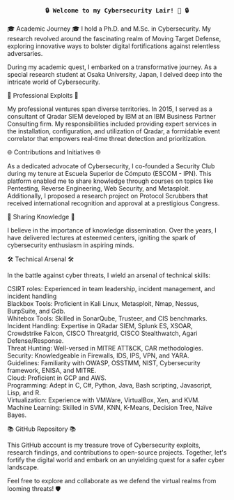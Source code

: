 <h4 align="center"><samp> 🔒 Welcome to my Cybersecurity Lair! 🚀 🔒 </samp> </h4>


🎓 Academic Journey 🎓
I hold a Ph.D. and M.Sc. in Cybersecurity. 
My research revolved around the fascinating realm of Moving Target Defense, exploring innovative ways to bolster digital fortifications against relentless adversaries.

During my academic quest, I embarked on a transformative journey. 
As a special research student at Osaka University, Japan, I delved deep into the intricate world of Cybersecurity. 


💼 Professional Exploits 💼

My professional ventures span diverse territories. 
In 2015, I served as a consultant of Qradar SIEM developed by IBM at an IBM Business Partner Consulting firm. 
My responsibilities included providing expert services in the installation, configuration, and utilization of Qradar, a formidable event correlator that empowers real-time threat detection and prioritization.

🌐 Contributions and Initiatives 🌐

As a dedicated advocate of Cybersecurity, I co-founded a Security Club during my tenure at Escuela Superior de Cómputo (ESCOM - IPN). 
This platform enabled me to share knowledge through courses on topics like Pentesting, Reverse Engineering, Web Security, and Metasploit. 
Additionally, I proposed a research project on Protocol Scrubbers that received international recognition and approval at a prestigious Congress.

🎤 Sharing Knowledge 🎤

I believe in the importance of knowledge dissemination. 
Over the years, I have delivered lectures at esteemed centers, igniting the spark of cybersecurity enthusiasm in aspiring minds.

🛠️ Technical Arsenal 🛠️

In the battle against cyber threats, I wield an arsenal of technical skills:

CSIRT roles: Experienced in team leadership, incident management, and incident handling<br>
Blackbox Tools: Proficient in Kali Linux, Metasploit, Nmap, Nessus, BurpSuite, and Gdb.<br>
Whitebox Tools: Skilled in SonarQube, Trusteer, and CIS benchmarks.<br>
Incident Handling: Expertise in QRadar SIEM, Splunk ES, XSOAR, Crowdstrike Falcon, CISCO Threatgrid, CISCO Stealthwatch, Agari Defense/Response.<br>
Threat Hunting: Well-versed in MITRE ATT&CK, CAR methodologies.<br>
Security: Knowledgeable in Firewalls, IDS, IPS, VPN, and YARA.<br>
Guidelines: Familiarity with OWASP, OSSTMM, NIST, Cybersecurity framework, ENISA, and MITRE.<br>
Cloud: Proficient in GCP and AWS.<br>
Programming: Adept in C, C#, Python, Java, Bash scripting, Javascript, Lisp, and R.<br>
Virtualization: Experience with VMWare, VirtualBox, Xen, and KVM.<br>
Machine Learning: Skilled in SVM, KNN, K-Means, Decision Tree, Naïve Bayes.<br>

📚 GitHub Repository 📚

This GitHub account is my treasure trove of Cybersecurity exploits, research findings, and contributions to open-source projects. 
Together, let's fortify the digital world and embark on an unyielding quest for a safer cyber landscape.

Feel free to explore and collaborate as we defend the virtual realms from looming threats! 🛡️
